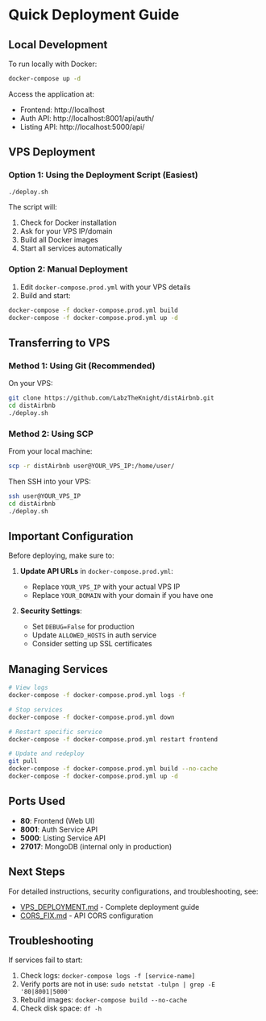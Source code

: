 # Quick Deployment Guide

## Local Development

To run locally with Docker:

```bash
docker-compose up -d
```

Access the application at:
- Frontend: http://localhost
- Auth API: http://localhost:8001/api/auth/
- Listing API: http://localhost:5000/api/

## VPS Deployment

### Option 1: Using the Deployment Script (Easiest)

```bash
./deploy.sh
```

The script will:
1. Check for Docker installation
2. Ask for your VPS IP/domain
3. Build all Docker images
4. Start all services automatically

### Option 2: Manual Deployment

1. Edit `docker-compose.prod.yml` with your VPS details
2. Build and start:

```bash
docker-compose -f docker-compose.prod.yml build
docker-compose -f docker-compose.prod.yml up -d
```

## Transferring to VPS

### Method 1: Using Git (Recommended)

On your VPS:
```bash
git clone https://github.com/LabzTheKnight/distAirbnb.git
cd distAirbnb
./deploy.sh
```

### Method 2: Using SCP

From your local machine:
```bash
scp -r distAirbnb user@YOUR_VPS_IP:/home/user/
```

Then SSH into your VPS:
```bash
ssh user@YOUR_VPS_IP
cd distAirbnb
./deploy.sh
```

## Important Configuration

Before deploying, make sure to:

1. **Update API URLs** in `docker-compose.prod.yml`:
   - Replace `YOUR_VPS_IP` with your actual VPS IP
   - Replace `YOUR_DOMAIN` with your domain if you have one

2. **Security Settings**:
   - Set `DEBUG=False` for production
   - Update `ALLOWED_HOSTS` in auth service
   - Consider setting up SSL certificates

## Managing Services

```bash
# View logs
docker-compose -f docker-compose.prod.yml logs -f

# Stop services
docker-compose -f docker-compose.prod.yml down

# Restart specific service
docker-compose -f docker-compose.prod.yml restart frontend

# Update and redeploy
git pull
docker-compose -f docker-compose.prod.yml build --no-cache
docker-compose -f docker-compose.prod.yml up -d
```

## Ports Used

- **80**: Frontend (Web UI)
- **8001**: Auth Service API
- **5000**: Listing Service API
- **27017**: MongoDB (internal only in production)

## Next Steps

For detailed instructions, security configurations, and troubleshooting, see:
- [VPS_DEPLOYMENT.md](./VPS_DEPLOYMENT.md) - Complete deployment guide
- [CORS_FIX.md](./CORS_FIX.md) - API CORS configuration

## Troubleshooting

If services fail to start:

1. Check logs: `docker-compose logs -f [service-name]`
2. Verify ports are not in use: `sudo netstat -tulpn | grep -E '80|8001|5000'`
3. Rebuild images: `docker-compose build --no-cache`
4. Check disk space: `df -h`
